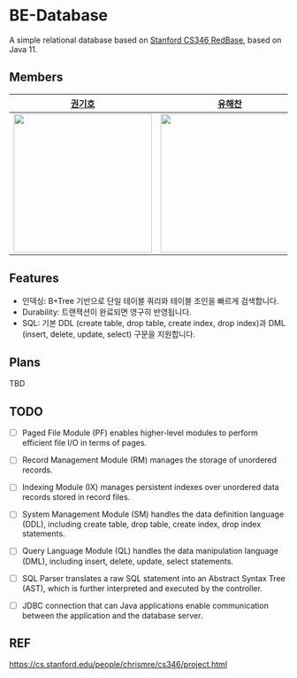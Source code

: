# BE-Database
A simple relational database based on [Stanford CS346 RedBase](https://web.stanford.edu/class/cs346/2015/), based on Java 11.

## Members

<table>
    <thead>
        <tr>
            <th style="text-align:center;"><a href="https://github.com/Chocochip101">권기호</a></th>
            <th style="text-align:center;"><a href="https://github.com/kwYoohae">유해찬</a></th>
        </tr>
    </thead>
    <tbody>
        <tr>
            <td><img src="https://avatars.githubusercontent.com/u/73146678?v=4" width="250"/></td>
            <td><img src="https://avatars.githubusercontent.com/u/74089271?v=4" width="250"/></td>
        </tr>
    </tbody>
</table>

## Features
- 인덱싱: B+Tree 기반으로 단일 테이블 쿼리와 테이블 조인을 빠르게 검색합니다.
- Durability: 트랜잭션이 완료되면 영구히 반영됩니다.
- SQL: 기본 DDL (create table, drop table, create index, drop index)과 DML (insert, delete, update, select) 구문을 지원합니다.

## Plans
TBD

## TODO
- [ ] Paged File Module (PF) enables higher-level modules to perform efficient file I/O in terms of pages.

- [ ] Record Management Module (RM) manages the storage of unordered records.

- [ ] Indexing Module (IX) manages persistent indexes over unordered data records stored in record files.

- [ ] System Management Module (SM) handles the data definition language (DDL), including create table, drop table, create index, drop index statements.

- [ ] Query Language Module (QL) handles the data manipulation language (DML), including insert, delete, update, select statements.

- [ ] SQL Parser translates a raw SQL statement into an Abstract Syntax Tree (AST), which is further interpreted and executed by the controller.

- [ ] JDBC connection that can Java applications enable communication between the application and the database server.

## REF
https://cs.stanford.edu/people/chrismre/cs346/project.html